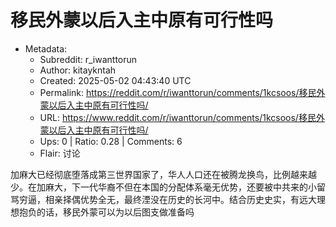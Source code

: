 # 移民外蒙以后入主中原有可行性吗

- Metadata:
  - Subreddit: r_iwanttorun
  - Author: kitaykntah
  - Created: 2025-05-02 04:43:40 UTC
  - Permalink: https://reddit.com/r/iwanttorun/comments/1kcsoos/移民外蒙以后入主中原有可行性吗/
  - URL: https://www.reddit.com/r/iwanttorun/comments/1kcsoos/移民外蒙以后入主中原有可行性吗/
  - Ups: 0 | Ratio: 0.28 | Comments: 6
  - Flair: 讨论


加麻大已经彻底堕落成第三世界国家了，华人人口还在被腾龙换鸟，比例越来越少。在加麻大，下一代华裔不但在本国的分配体系毫无优势，还要被中共来的小留骂穷逼，相亲择偶优势全无，最终湮没在历史的长河中。结合历史史实，有远大理想抱负的话，移民外蒙可以为以后图支做准备吗

